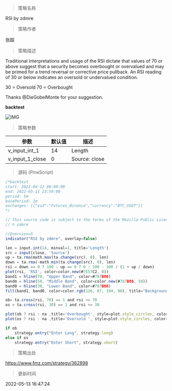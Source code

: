 
> 策略名称

RSI by zdmre

> 策略作者

张超

> 策略描述

Traditional interpretations and usage of the RSI dictate that values of 70 or above suggest that a security becomes overbought or overvalued and may be primed for a trend reversal or corrective price pullback. An RSI reading of 30 or below indicates an oversold or undervalued condition.

30 = Oversold
70 = Overbought

Thanks @DieGobelMonte for your suggestion.

**backtest**

 ![IMG](https://www.fmz.com/upload/asset/10d58845636280dcd8d.png) 

> 策略参数



|参数|默认值|描述|
|----|----|----|
|v_input_int_1|14|Length|
|v_input_1_close|0|Source: close|high|low|open|hl2|hlc3|hlcc4|ohlc4|


> 源码 (PineScript)

``` javascript
/*backtest
start: 2022-04-12 00:00:00
end: 2022-05-11 23:59:00
period: 5m
basePeriod: 1m
exchanges: [{"eid":"Futures_Binance","currency":"BTC_USDT"}]
*/

// This source code is subject to the terms of the Mozilla Public License 2.0 at https://mozilla.org/MPL/2.0/
// © zdmre

//@version=5
indicator("RSI by zdmre", overlay=false)

len = input.int(14, minval=1, title='Length')
src = input(close, 'Source')
up = ta.rma(math.max(ta.change(src), 0), len)
down = ta.rma(-math.min(ta.change(src), 0), len)
rsi = down == 0 ? 100 : up == 0 ? 0 : 100 - 100 / (1 + up / down)
plot(rsi, 'RSI', color=color.new(#7E57C2, 0))
band1 = hline(70, "Upper Band", color=#787B86)
bandm = hline(50, "Middle Band", color=color.new(#787B86, 50))
band0 = hline(30, "Lower Band", color=#787B86)
fill(band1, band0, color=color.rgb(126, 87, 194, 90), title="Background")

ob= ta.cross(rsi, 70) == 1 and rsi >= 70
os = ta.cross(rsi, 30) == 1 and rsi <= 30

plot(ob ? rsi : na ,title='Overbought', style=plot.style_circles, color=color.new(color.red, 0), linewidth=5)
plot(os ? rsi : na ,title='Oversold ', style=plot.style_circles, color=color.new(color.green, 0), linewidth=5)

if ob
    strategy.entry("Enter Long", strategy.long)
else if os
    strategy.entry("Enter Short", strategy.short)
```

> 策略出处

https://www.fmz.com/strategy/362898

> 更新时间

2022-05-13 16:47:24

